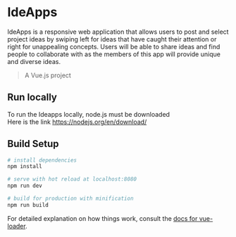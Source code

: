 # IdeApps

IdeApps is a responsive web application that allows users to post and select project ideas by swiping left for ideas that have caught their attention or right for unappealing concepts. Users will be able to share ideas and find people to collaborate with as the members of this app will provide unique and diverse ideas.

> A Vue.js project

## Run locally

To run the Ideapps locally, node.js must be downloaded <br>
Here is the link https://nodejs.org/en/download/

## Build Setup

``` bash
# install dependencies
npm install

# serve with hot reload at localhost:8080
npm run dev

# build for production with minification
npm run build
```

For detailed explanation on how things work, consult the [docs for vue-loader](http://vuejs.github.io/vue-loader).